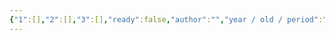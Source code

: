 ```yaml
---
{"1":[],"2":[],"3":[],"ready":false,"author":"","year / old / period":"","status":"","description":"","image":"","images":[],"location":"","museum":"","terms":"","features":[],"dg-publish":true,"permalink":"/tabliczy/barokko-ispaniya/yavlenie-hrista-bernandu/","dgPassFrontmatter":true}
---
```


